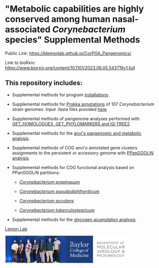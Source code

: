 # "Metabolic capabilities are highly conserved among human nasal-associated *Corynebacterium* species" Supplemental Methods

Public Link: https://klemonlab.github.io/CorPGA_Pangenomics/

Link to bioRxiv: https://www.biorxiv.org/content/10.1101/2023.06.05.543719v1.full


## This repository includes:

-   Supplemental methods for program [installations](https://klemonlab.github.io/CorPGA_Pangenomics/SupplementalMethods_Installations.html).

-   Supplemental methods for [Prokka annotations](https://klemonlab.github.io/CorPGA_Pangenomics/SupplementalMethods_Annotations.html) of 107 *Corynebacterium* strain genomes. Input .fasta files provided [here](https://github.com/KLemonLab/CorPGA_Pangenomics/tree/main/Strain_genomes).

-   Supplemental methods of pangenome analyses performed with [GET_HOMOLOGUES, GET_PHYLOMARKERS and IQ-TREE2](https://klemonlab.github.io/CorPGA_Pangenomics/SupplementalMethods_GET_HOMOLOGUES.html).

-   Supplemental methods for the [anvi'o pangenomic and metabolic analysis](https://klemonlab.github.io/CorPGA_Pangenomics/SupplementalMethods_Anvio.html).

-   Supplemental methods of COG anvi'o annotated gene clusters assignments to the persistent or accessory genome with [PPanGGOLiN analysis](https://klemonlab.github.io/CorPGA_Pangenomics/SupplementalMethods_PPanGGOLiN.html).

-   Supplemental methods for COG functional analysis based on PPanGGOLiN partitions:

    -   [*Corynebacterium propinquum*](https://klemonlab.github.io/CorPGA_Pangenomics/SupplementalMethods_COGS_Cpr.html)

    -   [*Corynebacterium pseudodiphtheriticum*](https://klemonlab.github.io/CorPGA_Pangenomics/SupplementalMethods_COGS_Cps.html)
    
    -   [*Corynebacterium accolens*](https://klemonlab.github.io/CorPGA_Pangenomics/SupplementalMethods_COGS_Cac.html)
    
    -   [*Corynebacterium tuberculostearicum*](https://klemonlab.github.io/CorPGA_Pangenomics/SupplementalMethods_COGS_Ctu.html)
    
- Supplemental methods for the [glycogen acumulation analysis](SupplementalMethods_Glycogen.html).

[Lemon Lab](https://www.bcm.edu/research/faculty-labs/katherine-lemon-lab)

<img src="images/klemonlab_photo.jpg" align="left" width="200" height="90"/>

<img src="images/Department-of-Molecular-Virology-&amp;-Microbiologyy-Horz-GRAY.png" align="left" width="200" height="90"/>
